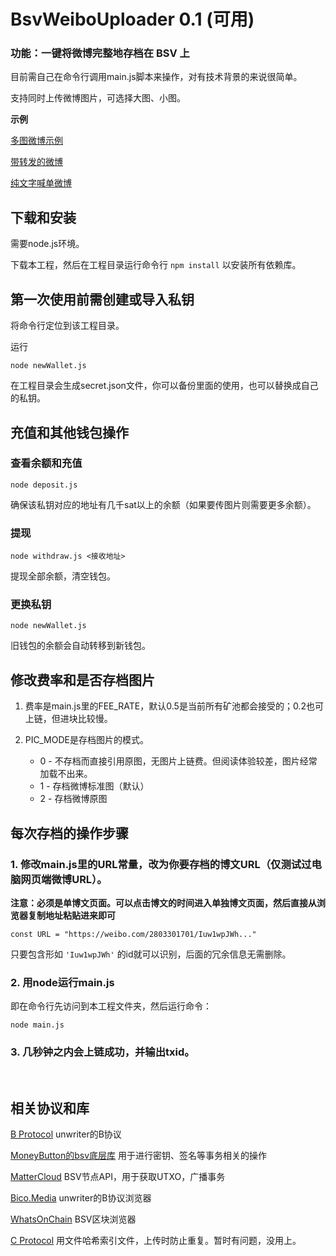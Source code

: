 # BsvWeiboUploader 0.1 (可用)
 
### 功能：一键将微博完整地存档在 BSV 上

目前需自己在命令行调用main.js脚本来操作，对有技术背景的来说很简单。

支持同时上传微博图片，可选择大图、小图。

**示例**

[多图微博示例](https://bico.media/a50c6f9f48eb598da3496175385d1c41f38e633f157b9f20fb74ed22154f2a00)

[带转发的微博](https://bico.media/268c5dd2639cbb7c273938c662a2dda793ae4ee81fa6d9271b6e49ac1710589c)

[纯文字喊单微博](https://bico.media/4d2680717cb9c7cd9f32a269548d9147babe98c741e7ce5050c5c3815c9bc07c)

## 下载和安装

需要node.js环境。

下载本工程，然后在工程目录运行命令行 ```npm install``` 以安装所有依赖库。

## 第一次使用前需创建或导入私钥

将命令行定位到该工程目录。

运行

```node newWallet.js```

在工程目录会生成secret.json文件，你可以备份里面的使用，也可以替换成自己的私钥。

## 充值和其他钱包操作

### 查看余额和充值

```node deposit.js```

确保该私钥对应的地址有几千sat以上的余额（如果要传图片则需要更多余额）。

### 提现

```node withdraw.js <接收地址>```

提现全部余额，清空钱包。

### 更换私钥

```node newWallet.js```

旧钱包的余额会自动转移到新钱包。

## 修改费率和是否存档图片

1. 费率是main.js里的FEE_RATE，默认0.5是当前所有矿池都会接受的；0.2也可上链，但进块比较慢。

1. PIC_MODE是存档图片的模式。

    - 0 - 不存档而直接引用原图，无图片上链费。但阅读体验较差，图片经常加载不出来。
    - 1 - 存档微博标准图（默认）
    - 2 - 存档微博原图

## 每次存档的操作步骤

### 1. 修改main.js里的URL常量，改为你要存档的博文URL（仅测试过电脑网页端微博URL）。

**注意：必须是单博文页面。可以点击博文的时间进入单独博文页面，然后直接从浏览器复制地址粘贴进来即可**

```
const URL = "https://weibo.com/2803301701/Iuw1wpJWh..."
```

只要包含形如 `'Iuw1wpJWh'` 的id就可以识别，后面的冗余信息无需删除。

### 2. 用node运行main.js

即在命令行先访问到本工程文件夹，然后运行命令：

```
node main.js
```

### 3. 几秒钟之内会上链成功，并输出txid。



<br>

## 相关协议和库

[B Protocol](https://github.com/unwriter/B) unwriter的B协议

[MoneyButton的bsv底层库](https://docs.moneybutton.com) 用于进行密钥、签名等事务相关的操作

[MatterCloud](https://www.mattercloud.net) BSV节点API，用于获取UTXO，广播事务

[Bico.Media](https://bico.media) unwriter的B协议浏览器

[WhatsOnChain](https://whatsonchain.com/) BSV区块浏览器

[C Protocol](https://c.bitdb.network) 用文件哈希索引文件，上传时防止重复。暂时有问题，没用上。